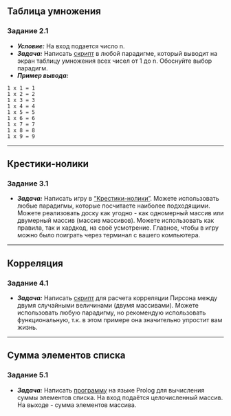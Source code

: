 ## Таблица умножения
### Задание 2.1
* ***Условие:*** На вход подается число n.
* ***Задача:*** Написать [скрипт](hw02/multiplication_table.py) в любой парадигме, который выводит на экран таблицу умножения всех чисел от 1 до n. 
Обоснуйте выбор парадигм.
* ***Пример вывода:***
```
1 x 1 = 1
1 x 2 = 2
1 x 3 = 3
1 x 4 = 4
1 x 5 = 5
1 x 6 = 6
1 x 7 = 7
1 x 8 = 8
1 x 9 = 9
```
___
## Крестики-нолики
### Задание 3.1
* ***Задача:***
Написать игру в [“Крестики-нолики”](hw03/tic_tac_toe.py). Можете использовать 
любые парадигмы, которые посчитаете наиболее 
подходящими. Можете реализовать доску как угодно - как 
одномерный массив или двумерный массив (массив массивов). 
Можете использовать как правила, так и хардкод, на своё 
усмотрение. Главное, чтобы в игру можно было поиграть через 
терминал с вашего компьютера.
___
## Корреляция
### Задание 4.1
* ***Задача:***
Написать [скрипт](hw04/correlation.py) для расчета корреляции Пирсона между 
двумя случайными величинами (двумя массивами). Можете 
использовать любую парадигму, но рекомендую использовать 
функциональную, т.к. в этом примере она значительно 
упростит вам жизнь.
___
## Сумма элементов списка
### Задание 5.1
* ***Задача:***
Написать [программу](hw05/sum.pl) на языке Prolog для вычисления суммы 
элементов списка. На вход подаётся целочисленный массив. 
На выходе - сумма элементов массива.
